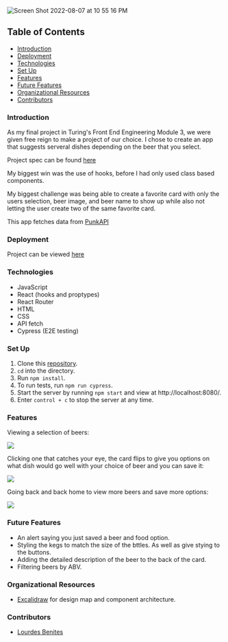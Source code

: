 ![Screen Shot 2022-08-07 at 10 55 16 PM](https://user-images.githubusercontent.com/91972449/183348954-c0fc9f5b-998f-46f2-bd52-7cba0d5a11ff.png)

## Table of Contents
- [Introduction](#introduction)
- [Deployment](#deployment)
- [Technologies](#technologies)
- [Set Up](#set-up)
- [Features](#features)
- [Future Features](#future-features)
- [Organizational Resources](#organizational-resources)
- [Contributors](#contributors)

### Introduction
As my final project in Turing's Front End Engineering Module 3, we were given free reign to make a project of our choice. I chose to create an app that suggests serveral dishes depending on the beer that you select. 

Project spec can be found [here](https://frontend.turing.edu/projects/module-3/showcase.html)

My biggest win was the use of hooks, before I had only used class based components.

My biggest challenge was being able to create a favorite card with only the users selection, beer image, and beer name to show up while also not letting the user create two of the same favorite card. 

This app fetches data from [PunkAPI](https://api.punkapi.com/v2/)

### Deployment
Project can be viewed [here](https://brew-match.herokuapp.com/)

### Technologies
- JavaScript
- React (hooks and proptypes)
- React Router
- HTML
- CSS
- API fetch
- Cypress (E2E testing)

### Set Up
1. Clone this [repository](https://github.com/lourdesbnts/brew-match).
2. `cd` into the directory.
3. Run `npm install`.
4. To run tests, run `npm run cypress`.
5. Start the server by running `npm start` and view at http://localhost:8080/.
6. Enter `control + c` to stop the server at any time.

### Features
Viewing a selection of beers:

![](https://media.giphy.com/media/L7zlvHzBAxOWuj21F2/giphy.gif)

Clicking one that catches your eye, the card flips to give you options on what dish would go well with your choice of beer and you can save it:

![](https://media.giphy.com/media/FDDq5PLS84ZrLtLc0U/giphy.gif)

Going back and back home to view more beers and save more options:

![](https://media.giphy.com/media/1qxwbg8gfH19lLGton/giphy.gif)



### Future Features
- An alert saying you just saved a beer and food option.
- Styling the kegs to match the size of the bttles. As well as give stying to the buttons.
- Adding the detailed description of the beer to the back of the card. 
- Filtering beers by ABV.

### Organizational Resources
- [Excalidraw](https://excalidraw.com/) for design map and component architecture.

### Contributors
- [Lourdes Benites](https://www.linkedin.com/in/lourdesbenites/)



